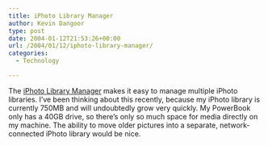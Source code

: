 ```yaml
---
title: iPhoto Library Manager
author: Kevin Dangoor
type: post
date: 2004-01-12T21:53:26+00:00
url: /2004/01/12/iphoto-library-manager/
categories:
  - Technology

---
```

The [iPhoto Library Manager][1] makes it easy to manage multiple iPhoto libraries. I&#8217;ve been thinking about this recently, because my iPhoto library is currently 750MB and will undoubtedly grow very quickly. My PowerBook only has a 40GB drive, so there&#8217;s only so much space for media directly on my machine. The ability to move older pictures into a separate, network-connected iPhoto library would be nice.

 [1]: http://homepage.mac.com/bwebster/iphotolibrarymanager.html "iPhoto Library Manager"
